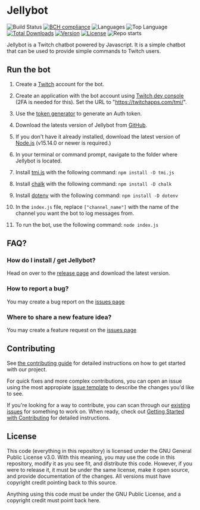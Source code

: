 # Jellybot

![Build Status](https://img.shields.io/github/checks-status/carmoruda/jellybot/main)
[![BCH compliance](https://bettercodehub.com/edge/badge/Carmoruda/Jellybot?branch=main)](https://bettercodehub.com/)
![Languages](https://img.shields.io/github/languages/count/carmoruda/jellybot)
![Top Language](https://img.shields.io/github/languages/top/carmoruda/jellybot)
[![Total Downloads](https://img.shields.io/github/downloads/carmoruda/jellybot/total)](https://github.com/Carmoruda/jellybot/releases)
[![Version](https://img.shields.io/github/release/carmoruda/jellybot)](https://github.com/Carmoruda/jellybot/releases)
[![License](https://img.shields.io/github/license/carmoruda/jellybot)](https://github.com/Carmoruda/Jellybot/blob/main/LICENSE)
![Repo starts](https://img.shields.io/github/stars/carmoruda/jellybot?style=social)

Jellybot is a Twitch chatbot powered by Javascript. It is a simple chatbot that can be used to provide simple commands to Twitch users.

## Run the bot

1. Create a [Twitch](www.twitch.tv) account for the bot.

2. Create an application with the bot account using [Twitch dev console](https://dev.twitch.tv/login) (2FA is needed for this). Set the URL to "https://twitchapps.com/tmi/".

3. Use the [token generator](https://twitchapps.com/tmi/) to generate an Auth token.

4. Download the latests version of Jellybot from [GitHub](https://github.com/Carmoruda/jellybot/releases).

5. If you don't have it already installed, download the latest version of [Node.js](https://nodejs.org/en/download/current/) (v15.14.0 or newer is required.)

6. In your terminal or command prompt, navigate to the folder where Jellybot is located.

7. Install [tmi.js](https://www.npmjs.com/package/tmi.js) with the following command: `npm install -D tmi.js`

8. Install [chalk](https://www.npmjs.com/package/chalk) with the following command: `npm install -D chalk`

9. Install [dotenv](https://www.npmjs.com/package/dotenv) with the following command: `npm install -D dotenv`

10. In the `index.js` file, replace `["channel_name"]` with the name of the channel you want the bot to log messages from.

11. To run the bot, use the following command: `node index.js`

## FAQ?

### How do I install / get Jellybot?

Head on over to the [release page](https://github.com/Carmoruda/jellybot/releases) and download the latest version.

### How to report a bug?

You may create a bug report on the [issues page](https://github.com/Carmoruda/jellybot/issues/new/choose)

### Where to share a new feature idea?

You may create a feature request on the [issues page](https://github.com/carmoruda/jellybot/issues/new/choose)

## Contributing

See [the contributing guide](CONTRIBUTING.md) for detailed instructions on how to get started with our project.

For quick fixes and more complex contributions, you can open an issue using the most appropiate [issue template](https://github.com/carmoruda/jellybot/issues/new/choose) to describe the changes you'd like to see.

If you're looking for a way to contribute, you can scan through our [existing issues](https://github.com/carmoruda/jellybot/issues) for something to work on. When ready, check out [Getting Started with Contributing](/CONTRIBUTING.md) for detailed instructions.

## License

This code (everything in this repository) is licensed under the GNU General Public License v3.0. With this meaning, you may use the code in this repository, modify it as you see fit, and distribute this code. However, if you were to release it, it must be under the same license, make it open source, and provide documentation of the changes. All versions must have copyright credit pointing back to this source.

Anything using this code must be under the GNU Public License, and a copyright credit must point back here.

